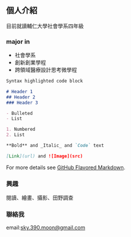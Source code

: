 ## 個人介紹

目前就讀輔仁大學社會學系四年級

### major in
<ul>
  <li>社會學系</li>
  <li>創新創業學程</li>
  <li>跨領域醫療設計思考微學程</li>
</ul>

```markdown
Syntax highlighted code block

# Header 1
## Header 2
### Header 3

- Bulleted
- List

1. Numbered
2. List

**Bold** and _Italic_ and `Code` text

[Link](url) and ![Image](src)
```

For more details see [GitHub Flavored Markdown](https://guides.github.com/features/mastering-markdown/).

### 興趣

閱讀、繪畫、攝影、田野調查

### 聯絡我

email:sky.390.moon@gmail.com
